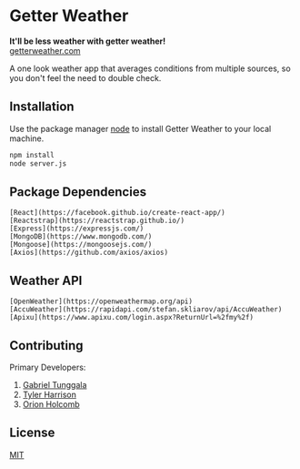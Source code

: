 # Getter Weather

 **It'll be less weather with getter weather!**   
[getterweather.com]()

A one look weather app that averages conditions from multiple sources, so you don't feel the need to double check.    


## Installation

Use the package manager [node](https://nodejs.org/en/download/) to install Getter Weather to your local machine.

```bash
npm install
node server.js
```

## Package Dependencies
```
[React](https://facebook.github.io/create-react-app/)
[Reactstrap](https://reactstrap.github.io/)
[Express](https://expressjs.com/)
[MongoDB](https://www.mongodb.com/)
[Mongoose](https://mongoosejs.com/)
[Axios](https://github.com/axios/axios)
```

## Weather API 
```
[OpenWeather](https://openweathermap.org/api)
[AccuWeather](https://rapidapi.com/stefan.skliarov/api/AccuWeather)
[Apixu](https://www.apixu.com/login.aspx?ReturnUrl=%2fmy%2f)
```



## Contributing
Primary Developers:   
1) [Gabriel Tunggala](https://github.com/gtunggala)
2) [Tyler Harrison](https://github.com/n00b-c0der) 
3) [Orion Holcomb](https://github.com/orionholcomb)

## License
[MIT](https://choosealicense.com/licenses/mit/)